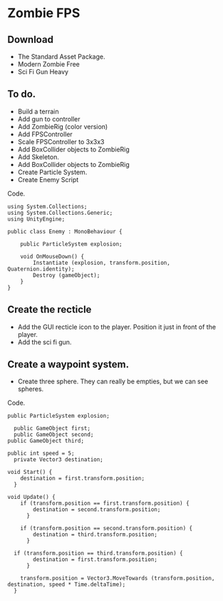 # Zombie FPS

## Download

- The Standard Asset Package.
- Modern Zombie Free
- Sci Fi Gun Heavy

## To do.

- Build a terrain
- Add gun to controller
- Add ZombieRig (color version)
- Add FPSController
- Scale FPSController to 3x3x3
- Add BoxCollider objects to ZombieRig
- Add Skeleton.
- Add BoxCollider objects to ZombieRig
- Create Particle System.
- Create Enemy Script

Code.

    using System.Collections;
    using System.Collections.Generic;
    using UnityEngine;

    public class Enemy : MonoBehaviour {

    	public ParticleSystem explosion;

    	void OnMouseDown() {
		    Instantiate (explosion, transform.position, Quaternion.identity);
	    	Destroy (gameObject);
    	}
    }
    
## Create the recticle

- Add the GUI recticle icon to the player. Position it just in front of the player.
- Add the sci fi gun.

## Create a waypoint system.

- Create three sphere. They can really be empties, but we can see spheres.

Code.

  	public ParticleSystem explosion;
    
	  public GameObject first;
	  public GameObject second;
    public GameObject third;

  	public int speed = 5;
	  private Vector3 destination;

  	void Start() {
	  	destination = first.transform.position;
	  }

  	void Update() {
  		if (transform.position == first.transform.position) {
	  		destination = second.transform.position;
		  }

  		if (transform.position == second.transform.position) {
	  		destination = third.transform.position;
		  }
      
      if (transform.position == third.transform.position) {
		  	destination = first.transform.position;
		  }

  		transform.position = Vector3.MoveTowards (transform.position, destination, speed * Time.deltaTime);
	  }
